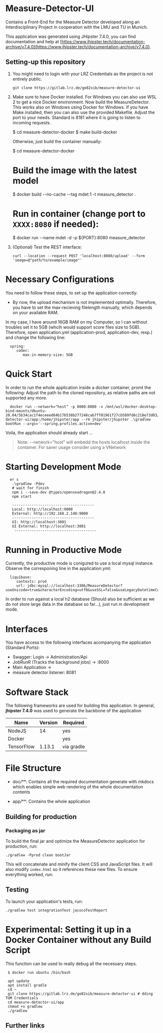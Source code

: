 # Measure-Detector-UI

Contains a Front-End for the Measure Detector developed along an Interdisciplinary Project in cooperation with the LMU and TU in Munich.
 
This application was generated using JHipster 7.4.0, you can find documentation and help at [https://www.jhipster.tech/documentation-archive/v7.4.0](https://www.jhipster.tech/documentation-archive/v7.4.0).

## Setting-up this repository
  
1) You might need to login with your LRZ Credentials as the project is not entirely public.

       git clone https://gitlab.lrz.de/ge82xib/measure-detector-ui

2) Make sure to have Docker installed. For Windows you can also use WSL 2 to get a nice Docker environment. Now build the MeasureDetector. This works also on Windows using Docker for Windows. If you have Make installed, then you can also use the provided Makefile. Adjust the port to your needs. Standard is 8181 where it is going to listen to incoming requests.


      $ cd measure-detector-docker
      $ make build-docker

   Otherwise, just build the container manually:


      $ cd measure-detector-docker

      # Build the image with the latest model
	$ docker build --no-cache --tag mdet:1 -t measure_detector .

      # Run in container (change port to `XXXX:8080` if needed):
	$ docker run --name mdet -d -p ${PORT}:8080 measure_detector
   
3) (Optional) Test the REST interface:

       curl --location --request POST 'localhost:8080/upload' --form 'image=@"path/to/example/image"'

# Necessary Configurations

You need to follow these steps, to set up the application correctly:

* By now, the upload mechanism is not implemented optimally. Therefore, you have to set the max-recieving filelength manually, which depends on your available RAM.

In my case, I have around 16GB RAM on my Computer, so I can without troubles set it to 5GB (whcih would support score files size to 5GB). Therefore, open application.yml (application-prod, application-dev, resp.) and change the following line:


      spring:
         codec:
            max-in-memory-size: 5GB

# Quick Start

In order to run the whole application inside a docker container, promt the following: Adjust the path to the cloned repository, as relative paths are not supported any more.

      docker run --network="host" -p 8080:8080 -v /mnt/wsl/docker-desktop-bind-mounts/Ubuntu-20.04/5b34cac1f4eceeed64b176538b277248cab7ff01961f27cb589fd8c218e73d03/measure-detector-ui/app:/home/jhipster/app --rm jhipster/jhipster .\gradlew bootRun --args='--spring.profiles.active=dev'


Voila, the application should already start ...

> Note: --network="host" will embedd the hosts localhost inside the container. For saver usage consider using a VNetwork
# Starting Development Mode

      er s 
       .\gradlew -Pdev
       # wait for finish
       npm i --save-dev @types/openseadragon@2.4.8
       npm start

       --------------------------------------
       Local: http://localhost:9000
       External: http://192.168.2.148:9000
       --------------------------------------
       UI: http://localhost:3001
       UI External: http://localhost:3001
        --------------------------------------

# Running in Productive Mode

Currently, the productive mode is conigured to use a local mysql instance. Observe the corresponing line in the application.yml:

      liquibase:
         contexts: prod
         url: jdbc:mysql://localhost:3306/MeasureDetector?useUnicode=true&characterEncoding=utf8&useSSL=false&useLegacyDatetimeCode=false&serverTimezone=UTC&createDatabaseIfNotExist=true

In order to run against a local h2 database (Should also be sufficient as we do not store large data in the database so far...), just run in development mode.


# Interfaces

You have access to the following interfaces acompanying the application (Standard Ports):

* Swagger: Login -> Administration/Api
* JobRunR (Tracks the background jobs) -> :8000
* Main Application ->
* measure detector listener: 8081

# Software Stack

The following frameworks are used for building this application. In general, **jhipster 7.4.0** was used to generate the backbone of the application

| Name  	|   Version 	|   Required	|
|---	|---	|---	|
|  NodeJS 	|  14 	|  yes 	|
|  Docker 	|  	|  yes 	|
|  TensorFlow 	|  1.13.1 	|   via gradle	|

# File Structure

* doc/**: Contains all the required documentation generate with mkdocs which enables simple web rendering of the whole documentation contents
  
* app/**: Contains the whole application

## Building for production

### Packaging as jar

To build the final jar and optimize the MeasureDetector application for production, run:

```
./gradlew -Pprod clean bootJar
```

This will concatenate and minify the client CSS and JavaScript files. It will also modify `index.html` so it references these new files.
To ensure everything worked, run:

## Testing

To launch your application's tests, run:

```
./gradlew test integrationTest jacocoTestReport
```


# Experimental: Setting it up in a Docker Container without any Build Script

This function can be used to really debug all the necessary steps.

     $ docker run ubuntu /bin/bash

     apt update
     apt install gradle 
     cd ~
     git clone https://gitlab.lrz.de/ge82xib/measure-detector-ui # dding TUM Credentials
     cd measure-detector-ui/app     
     chmod +x gradlew 
     ./gradlew
   
## Further links

[node.js]: https://nodejs.org/
[npm]: https://www.npmjs.com/
[webpack]: https://webpack.github.io/
[browsersync]: https://www.browsersync.io/
[jest]: https://facebook.github.io/jest/
[leaflet]: https://leafletjs.com/
[definitelytyped]: https://definitelytyped.org/
[angular cli]: https://cli.angular.io/